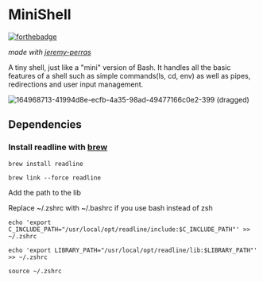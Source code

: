 # MiniShell
[![forthebadge](https://forthebadge.com/images/badges/made-with-c.svg)](https://forthebadge.com)

_made with [jeremy-perras](https://github.com/jeremy-perras)_

A tiny shell, just like a "mini" version of Bash. It handles all the basic features of a shell such as simple commands(ls, cd, env) as well as pipes, redirections and user input management.
 
![164968713-41994d8e-ecfb-4a35-98ad-49477166c0e2-399 (dragged)](https://user-images.githubusercontent.com/105823790/169653875-1775c38d-561b-4186-9faa-d13b12eec2a2.png)


## Dependencies
### Install readline with [brew](https://brew.sh/)
```
brew install readline
```

```
brew link --force readline
```

Add the path to the lib

Replace ~/.zshrc with ~/.bashrc if you use bash instead of zsh
```
echo 'export C_INCLUDE_PATH="/usr/local/opt/readline/include:$C_INCLUDE_PATH"' >> ~/.zshrc
```
```
echo 'export LIBRARY_PATH="/usr/local/opt/readline/lib:$LIBRARY_PATH"' >> ~/.zshrc
```
```
source ~/.zshrc
```
